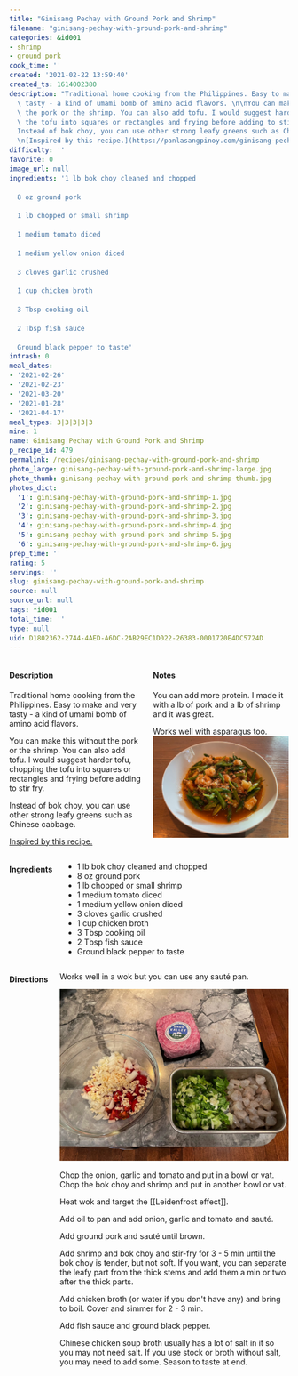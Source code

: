 ```yaml
---
title: "Ginisang Pechay with Ground Pork and Shrimp"
filename: "ginisang-pechay-with-ground-pork-and-shrimp"
categories: &id001
- shrimp
- ground pork
cook_time: ''
created: '2021-02-22 13:59:40'
created_ts: 1614002380
description: "Traditional home cooking from the Philippines. Easy to make and very\
  \ tasty - a kind of umami bomb of amino acid flavors. \n\nYou can make this without\
  \ the pork or the shrimp. You can also add tofu. I would suggest harder tofu, chopping\
  \ the tofu into squares or rectangles and frying before adding to stir fry.\n\n\
  Instead of bok choy, you can use other strong leafy greens such as Chinese cabbage.\n\
  \n[Inspired by this recipe.](https://panlasangpinoy.com/ginisang-pechay-with-ground-pork-and-shrimp-bok-choy/)"
difficulty: ''
favorite: 0
image_url: null
ingredients: '1 lb bok choy cleaned and chopped

  8 oz ground pork

  1 lb chopped or small shrimp

  1 medium tomato diced

  1 medium yellow onion diced

  3 cloves garlic crushed

  1 cup chicken broth

  3 Tbsp cooking oil

  2 Tbsp fish sauce

  Ground black pepper to taste'
intrash: 0
meal_dates:
- '2021-02-26'
- '2021-02-23'
- '2021-03-20'
- '2021-01-28'
- '2021-04-17'
meal_types: 3|3|3|3|3
mine: 1
name: Ginisang Pechay with Ground Pork and Shrimp
p_recipe_id: 479
permalink: /recipes/ginisang-pechay-with-ground-pork-and-shrimp
photo_large: ginisang-pechay-with-ground-pork-and-shrimp-large.jpg
photo_thumb: ginisang-pechay-with-ground-pork-and-shrimp-thumb.jpg
photos_dict:
  '1': ginisang-pechay-with-ground-pork-and-shrimp-1.jpg
  '2': ginisang-pechay-with-ground-pork-and-shrimp-2.jpg
  '3': ginisang-pechay-with-ground-pork-and-shrimp-3.jpg
  '4': ginisang-pechay-with-ground-pork-and-shrimp-4.jpg
  '5': ginisang-pechay-with-ground-pork-and-shrimp-5.jpg
  '6': ginisang-pechay-with-ground-pork-and-shrimp-6.jpg
prep_time: ''
rating: 5
servings: ''
slug: ginisang-pechay-with-ground-pork-and-shrimp
source: null
source_url: null
tags: *id001
total_time: ''
type: null
uid: D1802362-2744-4AED-A6DC-2AB29EC1D022-26383-0001720E4DC5724D
---
```

<div class="large-8 medium-7 columns" id="writeup">		<div id="description"><h4>Description</h4>
<div class="box box-description content"><p>Traditional home cooking from the Philippines. Easy to make and very tasty - a kind of umami bomb of amino acid flavors.</p>
<p>You can make this without the pork or the shrimp. You can also add tofu. I would suggest harder tofu, chopping the tofu into squares or rectangles and frying before adding to stir fry.</p>
<p>Instead of bok choy, you can use other strong leafy greens such as Chinese cabbage.</p>
<p><a href="https://panlasangpinoy.com/ginisang-pechay-with-ground-pork-and-shrimp-bok-choy/">Inspired by this recipe.</a></p>
</div></div>		<div id="notes"><h4>Notes</h4>
<div class="box box-notes"><p>You can add more protein. I made it with a lb of pork and a lb of shrimp and it was great.</p>
<p>Works well with asparagus too. <img src="/images/recipes/ginisang-pechay-with-ground-pork-and-shrimp-6.jpg" alt="6" /></p>
</div></div>	</div><!-- #writeup -->
</div><!-- #row-one -->
<div class="row" id="row-two">	<div class="medium-4 small-5 columns" id="ingredients"><h4>Ingredients</h4><div class="box box-ingredients content"><ul>
<li>1 lb bok choy cleaned and chopped</li>
<li>8 oz ground pork</li>
<li>1 lb chopped or small shrimp</li>
<li>1 medium tomato diced</li>
<li>1 medium yellow onion diced</li>
<li>3 cloves garlic crushed</li>
<li>1 cup chicken broth</li>
<li>3 Tbsp cooking oil</li>
<li>2 Tbsp fish sauce</li>
<li>Ground black pepper to taste</li>
</ul>
</div>	</div>	<div class="medium-6 small-7 columns" id="directions"><h4>Directions</h4><div class="box box-directions content"><p>Works well in a wok but you can use any sauté pan.</p>
<p><img src="/images/recipes/ginisang-pechay-with-ground-pork-and-shrimp-2.jpg" alt="2" /></p>
<p>Chop the onion, garlic and tomato and put in a bowl or vat. Chop the bok choy and shrimp and put in another bowl or vat.</p>
<p>Heat wok and target the [[Leidenfrost effect]].</p>
<p>Add oil to pan and add onion, garlic and tomato and sauté.</p>
<p>Add ground pork and sauté until brown.</p>
<p>Add shrimp and bok choy and stir-fry for 3 - 5 min until the bok choy is tender, but not soft. If you want, you can separate the leafy part from the thick stems and add them a min or two after the thick parts.</p>
<p>Add chicken broth (or water if you don't have any) and bring to boil. Cover and simmer for 2 - 3 min.</p>
<p>Add fish sauce and ground black pepper.</p>
<p>Chinese chicken soup broth usually has a lot of salt in it so you may not need salt. If you use stock or broth without salt, you may need to add some. Season to taste at end.</p>
</div>	</div>